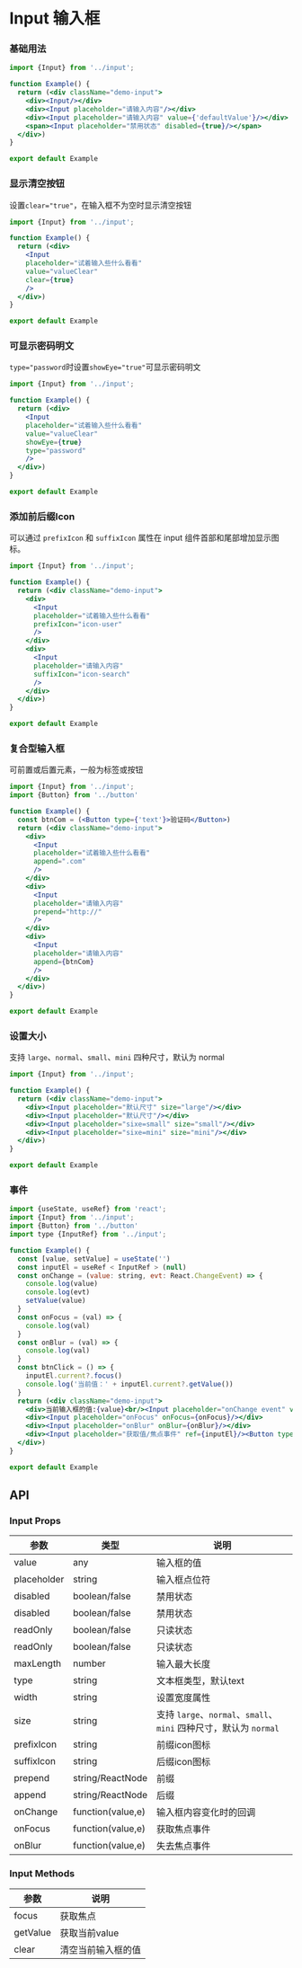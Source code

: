 # Input 输入框

### 基础用法

```jsx
import {Input} from '../input';

function Example() {
  return (<div className="demo-input">
    <div><Input/></div>
    <div><Input placeholder="请输入内容"/></div>
    <div><Input placeholder="请输入内容" value={'defaultValue'}/></div>
    <span><Input placeholder="禁用状态" disabled={true}/></span>
  </div>)
}

export default Example

```

### 显示清空按钮

设置`clear="true"`，在输入框不为空时显示清空按钮

```jsx
import {Input} from '../input';

function Example() {
  return (<div>
    <Input
    placeholder="试着输入些什么看看"
    value="valueClear"
    clear={true}
    />
  </div>)
}

export default Example

```

### 可显示密码明文

`type="password`时设置`showEye="true"`可显示密码明文

```jsx
import {Input} from '../input';

function Example() {
  return (<div>
    <Input
    placeholder="试着输入些什么看看"
    value="valueClear"
    showEye={true}
    type="password"
    />
  </div>)
}

export default Example

```

### 添加前后缀Icon

可以通过 `prefixIcon` 和 `suffixIcon` 属性在 input 组件首部和尾部增加显示图标。

```jsx
import {Input} from '../input';

function Example() {
  return (<div className="demo-input">
    <div>
      <Input
      placeholder="试着输入些什么看看"
      prefixIcon="icon-user"
      />
    </div>
    <div>
      <Input
      placeholder="请输入内容"
      suffixIcon="icon-search"
      />
    </div>
  </div>)
}

export default Example

```

### 复合型输入框

可前置或后置元素，一般为标签或按钮

```jsx
import {Input} from '../input';
import {Button} from '../button'

function Example() {
  const btnCom = (<Button type={'text'}>验证码</Button>)
  return (<div className="demo-input">
    <div>
      <Input
      placeholder="试着输入些什么看看"
      append=".com"
      />
    </div>
    <div>
      <Input
      placeholder="请输入内容"
      prepend="http://"
      />
    </div>
    <div>
      <Input
      placeholder="请输入内容"
      append={btnCom}
      />
    </div>
  </div>)
}

export default Example

```

### 设置大小

支持 `large`、`normal`、`small`、`mini` 四种尺寸，默认为 normal

```jsx
import {Input} from '../input';

function Example() {
  return (<div className="demo-input">
    <div><Input placeholder="默认尺寸" size="large"/></div>
    <div><Input placeholder="默认尺寸"/></div>
    <div><Input placeholder="sixe=small" size="small"/></div>
    <div><Input placeholder="sixe=mini" size="mini"/></div>
  </div>)
}

export default Example

```

### 事件

```jsx
import {useState, useRef} from 'react';
import {Input} from '../input';
import {Button} from '../button'
import type {InputRef} from '../input';

function Example() {
  const [value, setValue] = useState('')
  const inputEl = useRef < InputRef > (null)
  const onChange = (value: string, evt: React.ChangeEvent) => {
    console.log(value)
    console.log(evt)
    setValue(value)
  }
  const onFocus = (val) => {
    console.log(val)
  }
  const onBlur = (val) => {
    console.log(val)
  }
  const btnClick = () => {
    inputEl.current?.focus()
    console.log('当前值：' + inputEl.current?.getValue())
  }
  return (<div className="demo-input">
    <div>当前输入框的值:{value}<br/><Input placeholder="onChange event" value={value} onChange={onChange}/></div>
    <div><Input placeholder="onFocus" onFocus={onFocus}/></div>
    <div><Input placeholder="onBlur" onBlur={onBlur}/></div>
    <div><Input placeholder="获取值/焦点事件" ref={inputEl}/><Button type="primary" onClick={btnClick}>获取焦点</Button></div>
  </div>)
}

export default Example

```

## API

### Input Props

| 参数          | 类型                | 说明                  |
|-------------|-------------------|---------------------|
| value       | any               | 输入框的值               |
| placeholder | string            | 输入框点位符              |
| disabled    | boolean/false     | 禁用状态                |
| disabled    | boolean/false     | 禁用状态                |
| readOnly    | boolean/false     | 只读状态                |
| readOnly    | boolean/false     | 只读状态                |
| maxLength   | number            | 输入最大长度              |
| type        | string            | 文本框类型，默认text        |
| width       | string            | 设置宽度属性              |
| size        | string            | 支持 `large`、`normal`、`small`、`mini` 四种尺寸，默认为 `normal` |
| prefixIcon  | string            | 前缀icon图标            |
| suffixIcon  | string            | 后缀icon图标            |
| prepend     | string/ReactNode  | 前缀                  |
| append      | string/ReactNode  | 后缀                  |
| onChange      | function(value,e) | 输入框内容变化时的回调         |
| onFocus      | function(value,e) | 获取焦点事件              |
| onBlur      | function(value,e) | 失去焦点事件              |

### Input Methods

| 参数       | 说明        |
|----------|-----------|
| focus    | 获取焦点      |
| getValue | 获取当前value |
| clear    | 清空当前输入框的值 |
